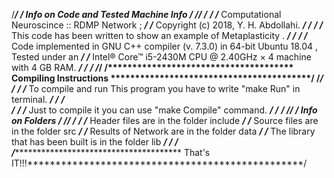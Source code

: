 /*******************************************************************************************************/
/******************************* Info on Code and Tested Machine Info **********************************/
/*******************************************************************************************************/
/***                                                                                                 ***/
/***  Computational Neuroscince :: RDMP Network ;                                               ***/
/***  Copyright (c) 2018, Y. H. Abdollahi.                                                           ***/
/***                                                                                                 ***/
/***  This code has been written to show an example of Metaplasticity .					             ***/
/***                                                                                                 ***/
/***  Code implemented in GNU C++ compiler (v. 7.3.0) in 64-bit Ubuntu 18.04 , Tested under an          ***/
/***  Intel® Core™ i5-2430M CPU @ 2.40GHz × 4 machine with 4 GB RAM.                                 ***/
/***												     ***/
/*******************************************************************************************************/
/************************************** Compiling Instructions *****************************************/
/*******************************************************************************************************/
/***																								 ***/
/***  To compile and run This program you have to write "make Run" in terminal.			     ***/
/***  												     ***/						  
/***												     ***/
/***  Just to compile it you can use "make Compile" command.					     ***/
/***                                                                                                 ***/
/*******************************************************************************************************/
/**************************************** Info on Folders **********************************************/
/*******************************************************************************************************/
/*** 												     ***/
/***  Header files are in the folder include							     ***/
/***  Source files are in the folder src							     ***/
/***  Results of Network are in the folder data							     ***/
/***  The library that has been built is in the folder lib					     ***/
/***												     ***/
/***************************************** That's IT!!!*************************************************/

